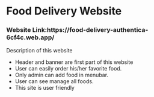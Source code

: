  <h1>Food Delivery Website</h1>
            <h3>Website Link:https://food-delivery-authentica-6cf4c.web.app/ </h3>
            <p>Description of this website</p>
            <ul>
                <li>Header and banner are first part of this website</li>
                <li>User can easily order his/her favorite food.</li>
                <li>Only admin can add food in menubar.</li>
                <li>User can see manage all foods.</li>
                <li>This site is user friendly</li>
            </ul>